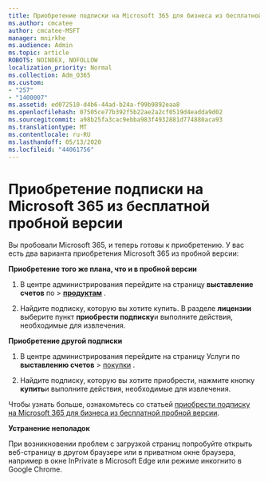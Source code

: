 ```yaml
---
title: Приобретение подписки на Microsoft 365 для бизнеса из бесплатной пробной версии
ms.author: cmcatee
author: cmcatee-MSFT
manager: mnirkhe
ms.audience: Admin
ms.topic: article
ROBOTS: NOINDEX, NOFOLLOW
localization_priority: Normal
ms.collection: Adm_O365
ms.custom:
- "257"
- "1400007"
ms.assetid: ed072510-d4b6-44ad-b24a-f99b9892eaa8
ms.openlocfilehash: 07505ce77b392f5b22ae2a2cf0519d4eadda9d02
ms.sourcegitcommit: a98b25fa3cac9ebba983f4932881d774880aca93
ms.translationtype: MT
ms.contentlocale: ru-RU
ms.lasthandoff: 05/13/2020
ms.locfileid: "44061756"
---
```

# <a name="buy-a-subscription-to-microsoft-365-from-your-free-trial"></a>Приобретение подписки на Microsoft 365 из бесплатной пробной версии

Вы пробовали Microsoft 365, и теперь готовы к приобретению. У вас есть два варианта приобретения Microsoft 365 из пробной версии:
  
 **Приобретение того же плана, что и в пробной версии**
  
1. В центре администрирования перейдите на страницу **выставление счетов** по \> **[продуктам](https://go.microsoft.com/fwlink/p/?linkid=842054)** .

2. Найдите подписку, которую вы хотите купить. В разделе **лицензии** выберите пункт **приобрести подписку**и выполните действия, необходимые для извлечения.

**Приобретение другой подписки**
  
1. В центре администрирования перейдите на страницу Услуги по **выставлению счетов** \> [покупки](https://go.microsoft.com/fwlink/p/?linkid=868433) .

3. Найдите подписку, которую вы хотите приобрести, нажмите кнопку **купить**и выполните действия, необходимые для извлечения.

Чтобы узнать больше, ознакомьтесь со статьей [приобрести подписку на Microsoft 365 для бизнеса из бесплатной пробной версии](https://docs.microsoft.com/office365/admin/subscriptions-and-billing/buy-a-subscription-from-your-free-trial).

**Устранение неполадок**

При возникновении проблем с загрузкой страниц попробуйте открыть веб-страницу в другом браузере или в приватном окне браузера, например в окне InPrivate в Microsoft Edge или режиме инкогнито в Google Chrome.
